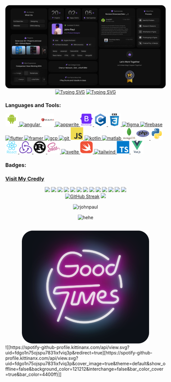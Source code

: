 <div align="center">
    <img src="https://github.com/RJohnPaul/RJohnPaul/blob/5e246f3b2a7726dcc3e617c25de1569769ef697d/Final%20Result%20(1).png"/>
</div>
<div align="center">	
 <a href="https://git.io/typing-svg">
	 <img src="https://readme-typing-svg.demolab.com?font=Inter&pause=1000&color=0038F7&center=true&vCenter=true&random=false&width=435&lines=My+Name+is+John+Paul%2Ca+Front-End+Dev" alt="Typing SVG" /></a>
 <a href="https://git.io/typing-svg">
	 <img src="https://readme-typing-svg.demolab.com?font=Inter&pause=1000&color=0038F7&center=true&vCenter=true&random=false&width=435&lines=View+My+Repos" alt="Typing SVG" /></a>	
</div>
<h3 align="left">Languages and Tools:</h3>
<p align="left"> 
	<a href="https://developer.android.com" target="_blank" rel="noreferrer"> <img src="https://raw.githubusercontent.com/devicons/devicon/master/icons/android/android-original-wordmark.svg" alt="android" width="40" height="40"/> </a> 
	<a href="https://angular.io" target="_blank" rel="noreferrer"> <img src="https://angular.io/assets/images/logos/angular/angular.svg" alt="angular" width="40" height="40"/> </a> 
	<a href="https://angular.io" target="_blank" rel="noreferrer"> <img src="https://raw.githubusercontent.com/devicons/devicon/master/icons/angularjs/angularjs-original-wordmark.svg" alt="angularjs" width="40" height="40"/> </a> 
	<a href="https://appwrite.io" target="_blank" rel="noreferrer"> <img src="https://www.vectorlogo.zone/logos/appwriteio/appwriteio-icon.svg" alt="appwrite" width="40" height="40"/> </a> 
	<a href="https://getbootstrap.com" target="_blank" rel="noreferrer"> <img src="https://raw.githubusercontent.com/devicons/devicon/master/icons/bootstrap/bootstrap-plain-wordmark.svg" alt="bootstrap" width="40" height="40"/> </a> 
	<a href="https://www.cprogramming.com/" target="_blank" rel="noreferrer"> <img src="https://raw.githubusercontent.com/devicons/devicon/master/icons/c/c-original.svg" alt="c" width="40" height="40"/> </a> 
	<a href="https://www.w3schools.com/css/" target="_blank" rel="noreferrer"> <img src="https://raw.githubusercontent.com/devicons/devicon/master/icons/css3/css3-original-wordmark.svg" alt="css3" width="40" height="40"/> </a> 
	<a href="https://www.figma.com/" target="_blank" rel="noreferrer"> <img src="https://www.vectorlogo.zone/logos/figma/figma-icon.svg" alt="figma" width="40" height="40"/> </a> 
	<a href="https://firebase.google.com/" target="_blank" rel="noreferrer"> <img src="https://www.vectorlogo.zone/logos/firebase/firebase-icon.svg" alt="firebase" width="40" height="40"/> </a> 
	<a href="https://flutter.dev" target="_blank" rel="noreferrer"> <img src="https://www.vectorlogo.zone/logos/flutterio/flutterio-icon.svg" alt="flutter" width="40" height="40"/> </a> 
	<a href="https://www.framer.com/" target="_blank" rel="noreferrer"> <img src="https://www.vectorlogo.zone/logos/framer/framer-icon.svg" alt="framer" width="40" height="40"/> </a> 
	<a href="https://cloud.google.com" target="_blank" rel="noreferrer"> <img src="https://www.vectorlogo.zone/logos/google_cloud/google_cloud-icon.svg" alt="gcp" width="40" height="40"/> </a> 
	<a href="https://git-scm.com/" target="_blank" rel="noreferrer"> <img src="https://www.vectorlogo.zone/logos/git-scm/git-scm-icon.svg" alt="git" width="40" height="40"/> </a> 
	<a href="https://developer.mozilla.org/en-US/docs/Web/JavaScript" target="_blank" rel="noreferrer"> <img src="https://raw.githubusercontent.com/devicons/devicon/master/icons/javascript/javascript-original.svg" alt="javascript" width="40" height="40"/> </a> 
	<a href="https://kotlinlang.org" target="_blank" rel="noreferrer"> <img src="https://www.vectorlogo.zone/logos/kotlinlang/kotlinlang-icon.svg" alt="kotlin" width="40" height="40"/> </a> 
	<a href="https://www.mathworks.com/" target="_blank" rel="noreferrer"> <img src="https://upload.wikimedia.org/wikipedia/commons/2/21/Matlab_Logo.png" alt="matlab" width="40" height="40"/> </a> 
	<a href="https://www.mongodb.com/" target="_blank" rel="noreferrer"> <img src="https://raw.githubusercontent.com/devicons/devicon/master/icons/mongodb/mongodb-original-wordmark.svg" alt="mongodb" width="40" height="40"/> </a> 
	<a href="https://www.php.net" target="_blank" rel="noreferrer"> <img src="https://raw.githubusercontent.com/devicons/devicon/master/icons/php/php-original.svg" alt="php" width="40" height="40"/> </a> 
	<a href="https://www.python.org" target="_blank" rel="noreferrer"> <img src="https://raw.githubusercontent.com/devicons/devicon/master/icons/python/python-original.svg" alt="python" width="40" height="40"/> </a> 
	<a href="https://reactjs.org/" target="_blank" rel="noreferrer"> <img src="https://raw.githubusercontent.com/devicons/devicon/master/icons/react/react-original-wordmark.svg" alt="react" width="40" height="40"/> </a> 
	<a href="https://redux.js.org" target="_blank" rel="noreferrer"> <img src="https://raw.githubusercontent.com/devicons/devicon/master/icons/redux/redux-original.svg" alt="redux" width="40" height="40"/> </a> 
	<a href="https://www.rust-lang.org" target="_blank" rel="noreferrer"> <img src="https://raw.githubusercontent.com/devicons/devicon/master/icons/rust/rust-plain.svg" alt="rust" width="40" height="40"/> </a> 
	<a href="https://sass-lang.com" target="_blank" rel="noreferrer"> <img src="https://raw.githubusercontent.com/devicons/devicon/master/icons/sass/sass-original.svg" alt="sass" width="40" height="40"/> </a> 
	<a href="https://svelte.dev" target="_blank" rel="noreferrer"> <img src="https://upload.wikimedia.org/wikipedia/commons/1/1b/Svelte_Logo.svg" alt="svelte" width="40" height="40"/> </a> 
	<a href="https://developer.apple.com/swift/" target="_blank" rel="noreferrer"> <img src="https://raw.githubusercontent.com/devicons/devicon/master/icons/swift/swift-original.svg" alt="swift" width="40" height="40"/> </a> 
	<a href="https://tailwindcss.com/" target="_blank" rel="noreferrer"> <img src="https://www.vectorlogo.zone/logos/tailwindcss/tailwindcss-icon.svg" alt="tailwind" width="40" height="40"/> </a> 
	<a href="https://www.typescriptlang.org/" target="_blank" rel="noreferrer"> <img src="https://raw.githubusercontent.com/devicons/devicon/master/icons/typescript/typescript-original.svg" alt="typescript" width="40" height="40"/> </a> 
	<a href="https://vuejs.org/" target="_blank" rel="noreferrer"> <img src="https://raw.githubusercontent.com/devicons/devicon/master/icons/vuejs/vuejs-original-wordmark.svg" alt="vuejs" width="40" height="40"/> </a> 
</p>

<h3 align="left">Badges:</h3>
<h3 href="https://www.credly.com/users/john-paul.34cec833" target="_blank">
	<a href="https://www.credly.com/users/john-paul.34cec833" target="_blank">Visit My Credly</a>
</h3>
<div align="center">
	<img src="https://images.credly.com/size/680x680/images/5a53000d-fed4-4877-b17d-d769a50eeb4e/image.png" width="100px">
	<img src="https://images.credly.com/images/aaf2d039-1b58-47f4-9d8c-dc94f686ca2f/image.png" width="100px">
	<img src="https://images.credly.com/images/0bb5db18-6ae0-4993-9701-0c841d4d6e72/image.png" width="100px">
	<img src="https://images.credly.com/size/680x680/images/eaaf4a45-b93e-41d1-91d3-d331c6210314/image.png" width="100px">
	<img src="https://images.credly.com/size/680x680/images/99ac9d76-89ad-42d9-abad-0b3167c4c566/image.png" width="100px">
	<img src="https://images.credly.com/images/43eabfbc-06d4-4633-9be0-0f56cfbdb607/image.png" width="100px">
	<img src="https://images.credly.com/size/680x680/images/6f458365-ea60-44e7-acdd-88d9dd114cf2/image.png" width="100px">
	<img src="https://images.credly.com/size/680x680/images/3d10b5f5-387d-4cbf-98ec-a418231fb157/image.png" width="100px">
	<img src="https://images.credly.com/size/680x680/images/33ed2910-9750-4613-aa2a-590e845c6edb/image.png" width="100px">
	<img src="https://images.credly.com/size/680x680/images/9a0255eb-a47d-4f3a-9611-243bfe3eb9e4/image.png" width="100px">
	<img src="https://images.credly.com/images/2d1797d5-1de7-4778-8975-9e5c6ec73a1a/image.png" width="100px">
	<img src="https://images.credly.com/size/680x680/images/a9d0fe89-a11c-4266-8940-9eca7762b294/image.png" width="100px">
	<img src="https://images.credly.com/images/40bee502-a5b3-4365-90e7-57eed5067594/image.png" width="100px">
</div>
<div align="center">
	<a href="https://git.io/streak-stats"><img src="https://streak-stats.demolab.com?user=RJohnPaul&theme=blueberry-duo&border_radius=20" alt="GitHub Streak" /></a>
	<img src="http://github-profile-summary-cards.vercel.app/api/cards/repos-per-language?username=RJohnPaul&theme=dark"/>
	<p align="center"><img align="center" src="https://profile-counter.glitch.me/rjohnpaul/count.svg" alt="rjohnpaul" /></p>
	<p align="center"><img align="center" src="https://github-readme-stats.vercel.app/api?username=rjohnpaul&show_icons=true&theme=transparent" alt="hehe" /></p>
</div>
<div align="center">
	<br>
		<img src="good-times.svg" width="400px">
	<br>
</div>
![[https://spotify-github-profile.kittinanx.com/api/view.svg?uid=fdgo1n75ojspu7831ixfviq3p&redirect=true][https://spotify-github-profile.kittinanx.com/api/view.svg?uid=fdgo1n75ojspu7831ixfviq3p&cover_image=true&theme=default&show_offline=false&background_color=121212&interchange=false&bar_color_cover=true&bar_color=4400ff)]]
